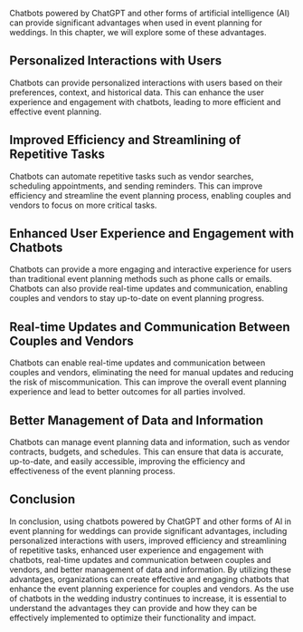 
Chatbots powered by ChatGPT and other forms of artificial intelligence (AI) can provide significant advantages when used in event planning for weddings. In this chapter, we will explore some of these advantages.

Personalized Interactions with Users
------------------------------------

Chatbots can provide personalized interactions with users based on their preferences, context, and historical data. This can enhance the user experience and engagement with chatbots, leading to more efficient and effective event planning.

Improved Efficiency and Streamlining of Repetitive Tasks
--------------------------------------------------------

Chatbots can automate repetitive tasks such as vendor searches, scheduling appointments, and sending reminders. This can improve efficiency and streamline the event planning process, enabling couples and vendors to focus on more critical tasks.

Enhanced User Experience and Engagement with Chatbots
-----------------------------------------------------

Chatbots can provide a more engaging and interactive experience for users than traditional event planning methods such as phone calls or emails. Chatbots can also provide real-time updates and communication, enabling couples and vendors to stay up-to-date on event planning progress.

Real-time Updates and Communication Between Couples and Vendors
---------------------------------------------------------------

Chatbots can enable real-time updates and communication between couples and vendors, eliminating the need for manual updates and reducing the risk of miscommunication. This can improve the overall event planning experience and lead to better outcomes for all parties involved.

Better Management of Data and Information
-----------------------------------------

Chatbots can manage event planning data and information, such as vendor contracts, budgets, and schedules. This can ensure that data is accurate, up-to-date, and easily accessible, improving the efficiency and effectiveness of the event planning process.

Conclusion
----------

In conclusion, using chatbots powered by ChatGPT and other forms of AI in event planning for weddings can provide significant advantages, including personalized interactions with users, improved efficiency and streamlining of repetitive tasks, enhanced user experience and engagement with chatbots, real-time updates and communication between couples and vendors, and better management of data and information. By utilizing these advantages, organizations can create effective and engaging chatbots that enhance the event planning experience for couples and vendors. As the use of chatbots in the wedding industry continues to increase, it is essential to understand the advantages they can provide and how they can be effectively implemented to optimize their functionality and impact.
